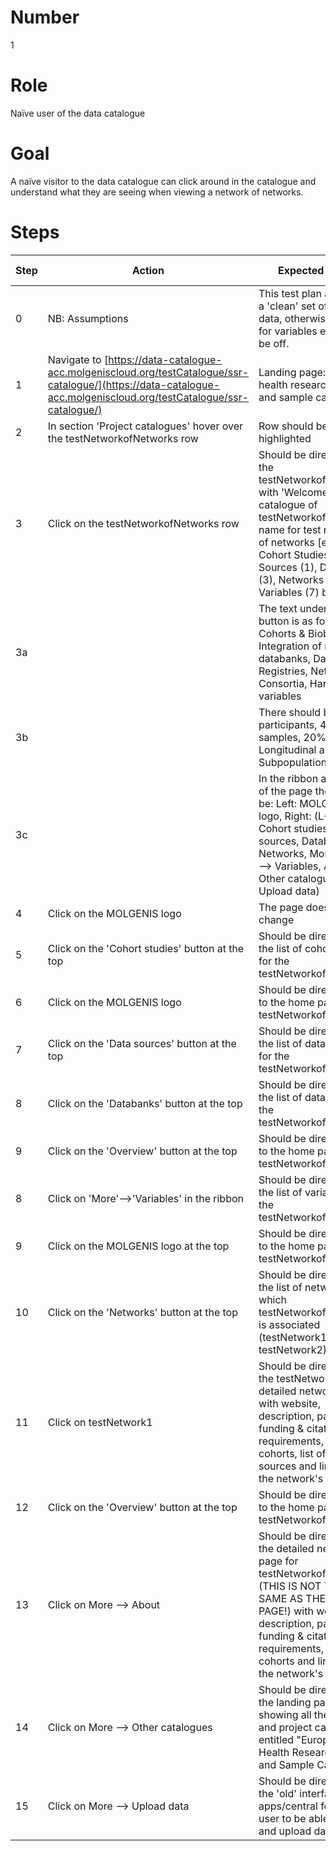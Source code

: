 # Number

1

# Role

Naïve user of the data catalogue

# Goal

A naïve visitor to the data catalogue can click around in the catalogue and understand what they are seeing when viewing a network of networks.

# Steps

| Step | Action | Expected result | Github bug/issue | Playwright test |
| -----| -------| ----------------| -----------------| ----------------|
| 0 | NB: Assumptions | This test plan assumes a 'clean' set of test data, otherwise counts for variables etc. might be off. | | |
| 1 | Navigate to [https://data-catalogue-acc.molgeniscloud.org/testCatalogue/ssr-catalogue/](https://data-catalogue-acc.molgeniscloud.org/testCatalogue/ssr-catalogue/) | Landing page: European health research data and sample catalogue| | true |
| 2 | In section 'Project catalogues' hover over the testNetworkofNetworks row | Row should be highlighted | | true |
| 3 | Click on the testNetworkofNetworks row | Should be directed to the testNetworkofNetworks with 'Welcome to the catalogue of testNetworkofNetworks: name for test network of networks [etc]', and Cohort Studies (4), Data Sources (1), Databanks (3), Networks (2) and Variables (7) buttons | | true |
| 3a | | The text under each button is as follows: Cohorts & Biobanks, Integration of multiple databanks, Databanks & Registries, Networks & Consortia, Harmonised variables | | |
| 3b | | There should be 3.700 participants, 498 samples, 20% Longitudinal and 3 Subpopulations given.| | true |
| 3c | | In the ribbon at the top of the page there should be: Left: MOLGENIS logo, Right: (L-R) Cohort studies, Data sources, Databanks, Networks, More  (More --> Variables, About, Other catalogues, Upload data)  | [#3512](https://github.com/molgenis/molgenis-emx2/issues/3512) | true |
| 4 | Click on the MOLGENIS logo | The page doesn't change | | true |
| 5 | Click on the 'Cohort studies' button at the top | Should be directed to the list of cohort studies for the testNetworkofNetworks | | true |
| 6 | Click on the MOLGENIS logo | Should be directed back to the home page for testNetworkofNetworks | | true |
| 7 | Click on the 'Data sources' button at the top | Should be directed to the list of data sources for the testNetworkofNetworks | | true |
| 8 | Click on the 'Databanks' button at the top | Should be directed to the list of databanks for the testNetworkofNetworks | | true |
| 9 | Click on the 'Overview' button at the top |Should be directed back to the home page for testNetworkofNetworks | | true |
| 8 | Click on 'More'-->'Variables' in the ribbon |  Should be directed to the list of variables for the testNetworkofNetworks | | true |
| 9| Click on the MOLGENIS logo at the top |Should be directed back to the home page for testNetworkofNetworks | | true |
| 10 | Click on the 'Networks' button at the top | Should be directed to the list of networks with which testNetworkofNetworks is associated (testNetwork1, testNetwork2) | | true |
| 11 | Click on testNetwork1 | Should be directed to the testNetwork1 detailed network page with website, description, partners, funding & citation requirements, list of cohorts, list of data sources and link to view the network's variables | | true |
| 12 | Click on the 'Overview' button at the top | Should be directed back to the home page for testNetworkofNetworks | | true |
| 13 | Click on More --> About | Should be directed to the detailed network page for testNetworkofNetworks (THIS IS NOT THE SAME AS THE HOME PAGE!) with website, description, partners, funding & citation requirements, list of cohorts and link to view the network's variables | | true |
| 14 | Click on More --> Other catalogues | Should be directed to the landing page showing all thematic and project catalogues, entitled "European Health Research Data and Sample Catalogue" | | true |
| 15 | Click on More --> Upload data | Should be directed to the 'old' interface apps/central for the user to be able to sign in and upload data | | |
